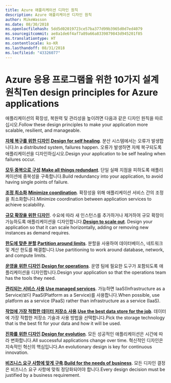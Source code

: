```yaml
---
title: Azure 애플리케이션 디자인 원칙
description: Azure 애플리케이션 디자인 원칙
author: MikeWasson
ms.date: 08/30/2018
ms.openlocfilehash: 5dd5d02019723ce57ba377d99b3965d0d7ed4079
ms.sourcegitcommit: ae8a1de6f4af7a89a66a8339879843d945201f85
ms.translationtype: HT
ms.contentlocale: ko-KR
ms.lasthandoff: 08/31/2018
ms.locfileid: "43326077"
---
```

# <a name="ten-design-principles-for-azure-applications"></a><span data-ttu-id="caa07-103">Azure 응용 프로그램을 위한 10가지 설계 원칙</span><span class="sxs-lookup"><span data-stu-id="caa07-103">Ten design principles for Azure applications</span></span>

<span data-ttu-id="caa07-104">애플리케이션의 확장성, 복원력 및 관리성을 높이려면 다음과 같은 디자인 원칙을 따르십시오.</span><span class="sxs-lookup"><span data-stu-id="caa07-104">Follow these design principles to make your application more scalable, resilient, and manageable.</span></span> 

<span data-ttu-id="caa07-105">**[자체 복구를 위한 디자인](self-healing.md)**.</span><span class="sxs-lookup"><span data-stu-id="caa07-105">**[Design for self healing](self-healing.md)**.</span></span> <span data-ttu-id="caa07-106">분산 시스템에서는 오류가 발생합니다.</span><span class="sxs-lookup"><span data-stu-id="caa07-106">In a distributed system, failures happen.</span></span> <span data-ttu-id="caa07-107">오류가 발생하면 자체 복구되도록 애플리케이션을 디자인하십시오.</span><span class="sxs-lookup"><span data-stu-id="caa07-107">Design your application to be self healing when failures occur.</span></span>

<span data-ttu-id="caa07-108">**[모두 중복으로 구성](redundancy.md)**.</span><span class="sxs-lookup"><span data-stu-id="caa07-108">**[Make all things redundant](redundancy.md)**.</span></span> <span data-ttu-id="caa07-109">단일 실패 지점을 피하도록 애플리케이션에 중복성을 구축합니다.</span><span class="sxs-lookup"><span data-stu-id="caa07-109">Build redundancy into your application, to avoid having single points of failure.</span></span>
 
<span data-ttu-id="caa07-110">**[조정 최소화](minimize-coordination.md)**.</span><span class="sxs-lookup"><span data-stu-id="caa07-110">**[Minimize coordination](minimize-coordination.md)**.</span></span> <span data-ttu-id="caa07-111">확장성을 위해 애플리케이션 서비스 간의 조정을 최소화합니다.</span><span class="sxs-lookup"><span data-stu-id="caa07-111">Minimize coordination between application services to achieve scalability.</span></span>
 
<span data-ttu-id="caa07-112">**[규모 확장을 위한 디자인](scale-out.md)**. 수요에 따라 새 인스턴스를 추가하거나 제거하여 규모 확장이 가능하도록 애플리케이션을 디자인합니다.</span><span class="sxs-lookup"><span data-stu-id="caa07-112">**[Design to scale out](scale-out.md)**. Design your application so that it can scale horizontally, adding or removing new instances as demand requires.</span></span>

<span data-ttu-id="caa07-113">**[한도에 맞춘 분할](partition.md)**.</span><span class="sxs-lookup"><span data-stu-id="caa07-113">**[Partition around limits](partition.md)**.</span></span> <span data-ttu-id="caa07-114">분할을 사용하여 데이터베이스, 네트워크 및 계산 한도를 해결합니다.</span><span class="sxs-lookup"><span data-stu-id="caa07-114">Use partitioning to work around database, network, and compute limits.</span></span>

<span data-ttu-id="caa07-115">**[운영을 위한 디자인](design-for-operations.md)**.</span><span class="sxs-lookup"><span data-stu-id="caa07-115">**[Design for operations](design-for-operations.md)**.</span></span> <span data-ttu-id="caa07-116">운영 팀에 필요한 도구가 포함되도록 애플리케이션을 디자인합니다.</span><span class="sxs-lookup"><span data-stu-id="caa07-116">Design your application so that the operations team has the tools they need.</span></span>

<span data-ttu-id="caa07-117">**[관리되는 서비스 사용](managed-services.md)**.</span><span class="sxs-lookup"><span data-stu-id="caa07-117">**[Use managed services](managed-services.md)**.</span></span> <span data-ttu-id="caa07-118">가능하면 IaaS(Infrastructure as a Service)보다 PaaS(Platform as a Service)를 사용합니다.</span><span class="sxs-lookup"><span data-stu-id="caa07-118">When possible, use platform as a service (PaaS) rather than infrastructure as a service (IaaS).</span></span>

<span data-ttu-id="caa07-119">**[작업에 가장 적합한 데이터 저장소 사용](use-the-best-data-store.md)**.</span><span class="sxs-lookup"><span data-stu-id="caa07-119">**[Use the best data store for the job](use-the-best-data-store.md)**.</span></span> <span data-ttu-id="caa07-120">데이터에 가장 적합한 저장소 기술과 사용 방법을 선택합니다.</span><span class="sxs-lookup"><span data-stu-id="caa07-120">Pick the storage technology that is the best fit for your data and how it will be used.</span></span> 
 
<span data-ttu-id="caa07-121">**[진화를 위한 디자인](design-for-evolution.md)**.</span><span class="sxs-lookup"><span data-stu-id="caa07-121">**[Design for evolution](design-for-evolution.md)**.</span></span> <span data-ttu-id="caa07-122">모든 성공적인 애플리케이션은 시간에 따라 변화합니다.</span><span class="sxs-lookup"><span data-stu-id="caa07-122">All successful applications change over time.</span></span> <span data-ttu-id="caa07-123">혁신적인 디자인은 지속적인 혁신의 핵심입니다.</span><span class="sxs-lookup"><span data-stu-id="caa07-123">An evolutionary design is key for continuous innovation.</span></span>

<span data-ttu-id="caa07-124">**[비즈니스 요구 사항에 맞게 구축](build-for-business.md)**.</span><span class="sxs-lookup"><span data-stu-id="caa07-124">**[Build for the needs of business](build-for-business.md)**.</span></span> <span data-ttu-id="caa07-125">모든 디자인 결정은 비즈니스 요구 사항에 맞춰 정당화되어야 합니다.</span><span class="sxs-lookup"><span data-stu-id="caa07-125">Every design decision must be justified by a business requirement.</span></span>

